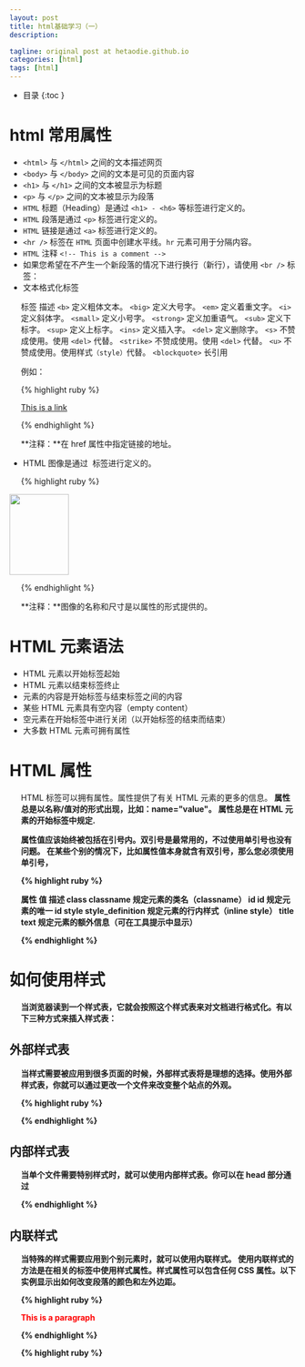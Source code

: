 ```yaml
---
layout: post
title: html基础学习（一）
description: 

tagline: original post at hetaodie.github.io
categories: [html]
tags: [html]
---
```



* 目录
 {:toc  }

# html 常用属性

- `<html>` 与 `</html>` 之间的文本描述网页
- `<body>` 与 `</body>` 之间的文本是可见的页面内容
- `<h1>` 与 `</h1>` 之间的文本被显示为标题
- `<p>` 与 `</p>` 之间的文本被显示为段落
- `HTML` 标题（Heading）是通过 `<h1> - <h6>` 等标签进行定义的。
- `HTML` 段落是通过 `<p>` 标签进行定义的。
- `HTML` 链接是通过 `<a>` 标签进行定义的。
- `<hr />` 标签在 `HTML` 页面中创建水平线。`hr` 元素可用于分隔内容。
- `HTML` 注释 `<!-- This is a comment -->`
- 如果您希望在不产生一个新段落的情况下进行换行（新行），请使用 `<br />` 标签：
- 文本格式化标签

标签	描述
`<b>`	       定义粗体文本。
`<big>`	    定义大号字。
`<em>`	    定义着重文字。
`<i>`	        定义斜体字。
`<small>`	 定义小号字。
`<strong>`	 定义加重语气。
`<sub>`	   定义下标字。
`<sup>`	   定义上标字。
`<ins>`	   定义插入字。
`<del>`	  定义删除字。
`<s>`	不赞成使用。使用 `<del>` 代替。
`<strike>`	不赞成使用。使用 `<del>` 代替。
`<u>`	不赞成使用。使用样式`（style）`代替。
`<blockquote>`  长引用



例如：

{% highlight ruby %}

<a href="http://www.w3school.com.cn">This is a link</a>

{% endhighlight %}

**注释：**在 href 属性中指定链接的地址。

- HTML 图像是通过 <img> 标签进行定义的。

{% highlight ruby %}

<img src="w3school.jpg" width="104" height="142" />

{% endhighlight %}

**注释：**图像的名称和尺寸是以属性的形式提供的。

# HTML 元素语法

- HTML 元素以开始标签起始
- HTML 元素以结束标签终止
- 元素的内容是开始标签与结束标签之间的内容
- 某些 HTML 元素具有空内容（empty content）
- 空元素在开始标签中进行关闭（以开始标签的结束而结束）
- 大多数 HTML 元素可拥有属性

# HTML 属性

HTML 标签可以拥有属性。属性提供了有关 HTML 元素的更多的信息。<b/>
属性总是以名称/值对的形式出现，比如：name="value"。<b/>
属性总是在 HTML 元素的开始标签中规定.<b/>

属性值应该始终被包括在引号内。双引号是最常用的，不过使用单引号也没有问题。
在某些个别的情况下，比如属性值本身就含有双引号，那么您必须使用单引号，

{% highlight ruby %}

属性	           值	          描述
class         classname	   规定元素的类名（classname）
id	              id	      规定元素的唯一 id
style	   style_definition	规定元素的行内样式（inline style）
title	        text	规定元素的额外信息（可在工具提示中显示）

{% endhighlight %}


# 如何使用样式

当浏览器读到一个样式表，它就会按照这个样式表来对文档进行格式化。有以下三种方式来插入样式表：

## 外部样式表

当样式需要被应用到很多页面的时候，外部样式表将是理想的选择。使用外部样式表，你就可以通过更改一个文件来改变整个站点的外观。

{% highlight ruby %}

<head>
<link rel="stylesheet" type="text/css" href="mystyle.css">
</head>

{% endhighlight %}

## 内部样式表

当单个文件需要特别样式时，就可以使用内部样式表。你可以在 head 部分通过 <style> 标签定义内部样式表

{% highlight ruby %}

<head>

<style type="text/css">
body {background-color: red}
p {margin-left: 20px}
</style>
</head>

{% endhighlight %}

## 内联样式

当特殊的样式需要应用到个别元素时，就可以使用内联样式。 使用内联样式的方法是在相关的标签中使用样式属性。样式属性可以包含任何 CSS 属性。以下实例显示出如何改变段落的颜色和左外边距。

{% highlight ruby %}

<p style="color: red; margin-left: 20px">
This is a paragraph
</p>

{% endhighlight %}

{% highlight ruby %}

<style>	定义样式定义。
<link>	定义资源引用。
<div>	定义文档中的节或区域（块级）。
<span>	定义文档中的行内的小块或区域。
<font>	规定文本的字体、字体尺寸、字体颜色。不赞成使用。请使用样式。
<basefont>	定义基准字体。不赞成使用。请使用样式。
<center>	对文本进行水平居中。不赞成使用。请使用样式。


{% endhighlight %}

## target 属性

使用 Target 属性，你可以定义被链接的文档在何处显示

下面的这行会在新窗口打开文档：

{% highlight ruby %}

<a href="http://www.w3school.com.cn/" target="_blank">Visit W3School!</a>

{% endhighlight %}

## name 属性

name 属性规定锚（anchor）的名称。
您可以使用 name 属性创建 HTML 页面中的书签。
书签不会以任何特殊方式显示，它对读者是不可见的。
当使用命名锚（named anchors）时，我们可以创建直接跳至该命名锚（比如页面中某个小节）的链接，这样使用者就无需不停地滚动页面来寻找他们需要的信息了。<br />

实例

首先，我们在 HTML 文档中对锚进行命名（创建一个书签）：<br />
`<a name="tips">基本的注意事项 - 有用的提示</a>`<br />
然后，我们在同一个文档中创建指向该锚的链接：<br />
`<a href="#tips">有用的提示</a>`<br />
您也可以在其他页面中创建指向该锚的链接：<br />
`<a href="http://www.w3school.com.cn/html/html_links.asp#tips">有用的提示</a>`<br />
在上面的代码中，我们将 # 符号和锚名称添加到 URL 的末端，就可以直接链接到 tips 这个命名<br />

## img 属性

在 HTML 中，图像由 <img> 标签定义。
<img> 是空标签，意思是说，它只包含属性，并且没有闭合标签。
要在页面上显示图像，你需要使用源属性（src）。src 指 "source"。源属性的值是图像的 URL 地址。
定义图像的语法是：

{% highlight ruby %}

<img src="url" />

{% endhighlight %}

浏览器将图像显示在文档中图像标签出现的地方。如果你将图像标签置于两个段落之间，那么浏览器会首先显示第一个段落，然后显示图片，最后显示第二段。

alt 属性用来为图像定义一串预备的可替换的文本。替换文本属性的值是用户定义的。

{% highlight ruby %}

<img src="boat.gif" alt="Big Boat">

{% endhighlight %}

在浏览器无法载入图像时，替换文本属性告诉读者她们失去的信息。此时，浏览器将显示这个替代性的文本而不是图像。为页面上的图像都加上替换文本属性是个好习惯，这样有助于更好的显示信息，并且对于那些使用纯文本浏览器的人来说是非常有用的。<br />

例：
1. 添加背景图片

{% highlight ruby %}

<body background="/i/eg_background.jpg">

<h3>图像背景</h3>

<p>gif 和 jpg 文件均可用作 HTML 背景。</p>

<p>如果图像小于页面，图像会进行重复。</p>

</body>

{% endhighlight %}

2. 图片对齐方式

{% highlight ruby %}

<html>

<body>

<h2>未设置对齐方式的图像：</h2>

<p>图像 <img src ="/i/eg_cute.gif"> 在文本中</p>

<h2>已设置对齐方式的图像：</h2>

<p>图像dd <img src="/i/eg_cute.gif" align="bottom"> 在文本中</p>

<p>图像 <img src ="/i/eg_cute.gif" align="middle"> 在文本中</p>

<p>图像 <img src ="/i/eg_cute.gif" align="top"> 在文本中</p>

<p>请注意，bottom 对齐方式是默认的对齐方式。</p>

</body>
</html>

{% endhighlight %}

3. 调整图片的尺寸

{% highlight ruby %}

<html>

<body>

<img src="/i/eg_mouse.jpg" width="50" height="50">

<br />

<img src="/i/eg_mouse.jpg" width="100" height="100">

<br />

<img src="/i/eg_mouse.jpg" width="200" height="200">

<p>通过改变 img 标签的 "height" 和 "width" 属性的值，您可以放大或缩小图像。</p>

</body>
</html>

{% endhighlight %}

4. <area>	定义图像地图中的可点击区域。


{% highlight ruby %}

<html>
<body>

<p>请点击图像上的星球，把它们放大。</p>

<img
src="/i/eg_planets.jpg"
border="0" usemap="#planetmap"
alt="Planets" />

<map name="planetmap" id="planetmap">

<area
shape="circle"
coords="180,139,14"
href ="/example/html/venus.html"
target ="_blank"
alt="Venus" />

<area
shape="circle"
coords="129,161,10"
href ="/example/html/mercur.html"
target ="_blank"
alt="Mercury" />

<area
shape="rect"
coords="0,0,110,260"
href ="/example/html/sun.html"
target ="_blank"
alt="Sun" />

</map>

<p><b>注释：</b>img 元素中的 "usemap" 属性引用 map 元素中的 "id" 或 "name" 属性（根据浏览器），所以我们同时向 map 元素添加了 "id" 和 "name" 属性。</p>

</body>
</html>

{% endhighlight %}

## 表格

表格由 <table> 标签来定义。每个表格均有若干行（由 <tr> 标签定义），每行被分割为若干单元格（由 <td> 标签定义）。字母 td 指表格数据（table data），即数据单元格的内容。数据单元格可以包含文本、图片、列表、段落、表单、水平线、表格等等。

例如：

{% highlight ruby %}

<table border="1">
<tr>
<td>row 1, cell 1</td>
<td>row 1, cell 2</td>
</tr>
<tr>
<td>row 2, cell 1</td>
<td>row 2, cell 2</td>
</tr>
</table>

{% endhighlight %}

### 边框属性

使用border边框属性来显示一个带有边框的表格：

例如：

{% highlight ruby %}

<table border="1">
<tr>
<td>Row 1, cell 1</td>
<td>Row 1, cell 2</td>
</tr>
</table>

{% endhighlight %}


### 表格的表头

表格的表头使用 <th> 标签进行定义。
大多数浏览器会把表头显示为粗体居中的文本：

{% highlight ruby %}

<table border="1">
<tr>
<th>Heading</th>
<th>Another Heading</th>
</tr>
<tr>
<td>row 1, cell 1</td>
<td>row 1, cell 2</td>
</tr>
<tr>
<td>row 2, cell 1</td>
<td>row 2, cell 2</td>
</tr>
</table>

{% endhighlight %}

### 表格中的空单元格

在空单元格中添加一个空格占位符，就可以将边框显示出来

例如：

{% highlight ruby %}

<table border="1">
<tr>
<td>row 1, cell 1</td>
<td>row 1, cell 2</td>
</tr>
<tr>
<td>&nbsp;</td>
<td>row 2, cell 2</td>
</tr>
</table>

{% endhighlight %}

### 设置跨两行的单元格

{% highlight ruby %}

<tr>
  <th rowspan="2">电话</th>
  <td>555 77 854</td>
</tr>

{% endhighlight %}

### 单元格的边距

cellpadding用来设置单元格的边距

{% highlight ruby %}

<table border="1" 
cellpadding="10">
<tr>
  <td>First</td>
  <td>Row</td>
</tr>   
<tr>
  <td>Second</td>
  <td>Row</td>
</tr>
</table>

{% endhighlight %}

### 单元格间距

cellspacing用来设置单元格间距

{% highlight ruby %}

<table border="1" 
cellspacing="10">
<tr>
  <td>First</td>
  <td>Row</td>
</tr>   
<tr>
  <td>Second</td>
  <td>Row</td>
</tr>
</table>

{% endhighlight %}

### 向单元格中添加背景颜色和背景图片

{% highlight ruby %}

<h4>背景颜色：</h4>
<table border="1" 
bgcolor="red">
<tr>
  <td>First</td>
  <td>Row</td>
</tr>   
<tr>
  <td>Second</td>
  <td>Row</td>
</tr>
</table>

<h4>背景图像：</h4>
<table border="1" 
background="/i/eg_bg_07.gif">
<tr>
  <td>First</td>
  <td>Row</td>
</tr>   
<tr>
  <td>Second</td>
  <td>Row</td>
</tr>
</table>

{% endhighlight %}

### 向表格单元添加颜色或是背景色

{% highlight ruby %}

<h4>单元背景：</h4>  
<table border="1">
<tr>
  <td bgcolor="red">First</td>
  <td>Row</td>
</tr>   
<tr>
  <td 
  background="/i/eg_bg_07.gif">
  Second</td>
  <td>Row</td>
</tr>
</table>

{% endhighlight %}

### 表格标签


{% highlight ruby %}

表格	描述
<table>	定义表格
<caption>	定义表格标题。
<th>	定义表格的表头。
<tr>	定义表格的行。
<td>	定义表格单元。
<thead>	定义表格的页眉。
<tbody>	定义表格的主体。
<tfoot>	定义表格的页脚。
<col>	定义用于表格列的属性。
<colgroup>	定义表格列的组。

{% endhighlight %}

## 列表

### 无序列表

无序列表是一个项目的列表，此列项目使用粗体圆点（典型的小黑圆圈）进行标记。
无序列表始于 <ul> 标签。每个列表项始于 <li>。

{% highlight ruby %}

<ul>
<li>Coffee</li>
<li>Milk</li>
</ul>

{% endhighlight %}

### 有序列表

同样，有序列表也是一列项目，列表项目使用数字进行标记。
有序列表始于 <ol> 标签。每个列表项始于 <li> 标签。

{% highlight ruby %}

<ol>
<li>Coffee</li>
<li>Milk</li>
</ol>

{% endhighlight %}

### type 设置列表前面的项目符号

{% highlight ruby %}

<h4>Disc 项目符号列表：</h4>
<ul type="disc">
 <li>苹果</li>
 <li>香蕉</li>
 <li>柠檬</li>
 <li>桔子</li>
</ul>  

<h4>Circle 项目符号列表：</h4>
<ul type="circle">
 <li>苹果</li>
 <li>香蕉</li>
 <li>柠檬</li>
 <li>桔子</li>
</ul>  

<h4>Square 项目符号列表：</h4>
<ul type="square">
 <li>苹果</li>
 <li>香蕉</li>
 <li>柠檬</li>
 <li>桔子</li>
</ul>  

{% endhighlight %}


## 表单

表单是一个包含表单元素的区域。
表单元素是允许用户在表单中（比如：文本域、下拉列表、单选框、复选框等等）输入信息的元素。
表单使用表单标签（<form>）定义。

{% highlight ruby %}

<form>
...
  input 元素
...
</form>

{% endhighlight %}

### 输入

多数情况下被用到的表单标签是输入标签（<input>）。输入类型是由类型属性（type）定义的。大多数经常被用到的输入类型如下：
文本域（Text Fields）
当用户要在表单中键入字母、数字等内容时，就会用到文本域。


{% highlight ruby %}

<form>
First name: 
<input type="text" name="firstname" />
<br />
Last name: 
<input type="text" name="lastname" />
</form>

{% endhighlight %}

注意，表单本身并不可见。同时，在大多数浏览器中，文本域的缺省宽度是20个字符。

### 单选按钮（Radio Buttons）

当用户从若干给定的的选择中选取其一时，就会用到单选框。

{% highlight ruby %}

<form>
<input type="radio" name="sex" value="male" /> Male
<br />
<input type="radio" name="sex" value="female" /> Female
</form>

{% endhighlight %}


### 复选框（Checkboxes）

当用户需要从若干给定的选择中选取一个或若干选项时，就会用到复选框。

{% highlight ruby %}

<form>
<input type="checkbox" name="bike" />
I have a bike
<br />
<input type="checkbox" name="car" />
I have a car
</form>

{% endhighlight %}

### 表单的动作属性（Action）和确认按钮

当用户单击确认按钮时，表单的内容会被传送到另一个文件。表单的动作属性定义了目的文件的文件名。由动作属性定义的这个文件通常会对接收到的输入数据进行相关的处理。

{% highlight ruby %}

<form name="input" action="html_form_action.asp" method="get">
Username: 
<input type="text" name="user" />
<input type="submit" value="Submit" />
</form>

{% endhighlight %}

假如您在上面的文本框内键入几个字母，然后点击确认按钮，那么输入数据会传送到 "html_form_action.asp" 的页面。该页面将显示出输入的结果。

### 下拉列表的实现

{% highlight ruby %}


<form>
<select name="cars">
<option value="volvo">Volvo</option>
<option value="saab">Saab</option>
<option value="fiat">Fiat</option>
<option value="audi">Audi</option>
</select>
</form>

{% endhighlight %}

### 创建按钮


{% highlight ruby %}

<form>
<input type="button" value="Hello world!">
</form>

{% endhighlight %}

### 带标题的框


{% highlight ruby %}

<form>
  <fieldset>
    <legend>健康信息</legend>
    身高：<input type="text" />
    体重：<input type="text" />
  </fieldset>
</form>

{% endhighlight %}




{% highlight ruby %}

{% endhighlight %}

{% highlight ruby %}

{% endhighlight %}